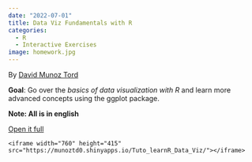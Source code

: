 ```yaml
---
date: "2022-07-01"
title: Data Viz Fundamentals with R
categories:
  - R
  - Interactive Exercises
image: homework.jpg
---
```


By [David Munoz Tord](https://david-munoztord.com/)

**Goal**: Go over the *basics of data visualization with R* and learn more advanced concepts using the ggplot package.

**Note: All is in english**

[Open it full](https://munoztd0.shinyapps.io/Tuto_learnR_Data_Viz/)

```{=html}
<iframe width="760" height="415" src="https://munoztd0.shinyapps.io/Tuto_learnR_Data_Viz/"></iframe>
```
